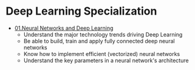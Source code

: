 # Deep Learning Specialization

- [01.Neural Networks and Deep Learning](https://github.com/udaypratapyati/DeepLearning_With_Tensorflow2/tree/master/02.Deep%20Learning%20Specialization/01.Neural%20Networks%20and%20Deep%20Learning)
  - Understand the major technology trends driving Deep Learning
  - Be able to build, train and apply fully connected deep neural networks 
  - Know how to implement efficient (vectorized) neural networks 
  - Understand the key parameters in a neural network's architecture
